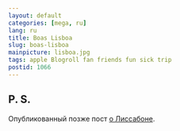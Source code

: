 ```yaml
---
layout: default
categories: [mega, ru]
lang: ru
title: Boas Lisboa
slug: boas-lisboa
mainpicture: lisboa.jpg
tags: apple Blogroll fan friends fun sick trip 
postid: 1066
---
```




## P. S.

Опубликованный позже пост <a href="/mega/2009/portugal-pro/">о Лиссабоне</a>.